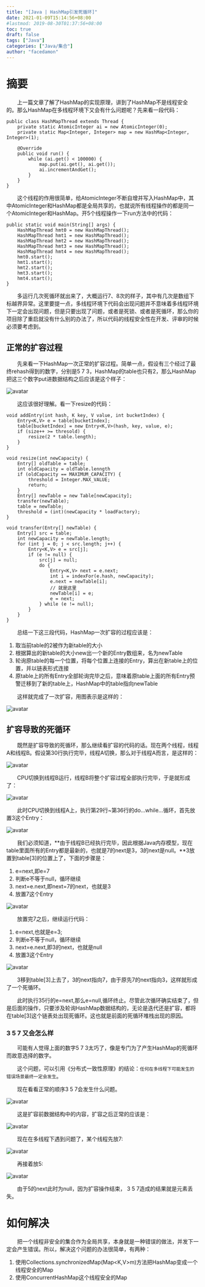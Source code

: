 ```yaml
---
title: "[Java | HashMap引发死循环]"
date: 2021-01-09T15:14:56+08:00
#lastmod: 2019-08-30T01:37:56+08:00
toc: true
draft: false
tags: ["Java"]
categories: ["Java/集合"]
author: "facedamon"
---
```


# 摘要

&emsp;&emsp;上一篇文章了解了HashMap的实现原理，讲到了HashMap不是线程安全的。那么HashMap在多线程环境下又会有什么问题呢？先来看一段代码：

    public class HashMapThread extends Thread {
        private static AtomicInteger ai = new AtomicInteger(0);
        private static Map<Integer, Integer> map = new HashMap<Integer, Integer>(1);

        @Override
        public void run() {
            while (ai.get() < 100000) {
                map.put(ai.get(), ai.get());
                ai.incrementAndGet();
            }
        }
    }

&emsp;&emsp;这个线程的作用很简单，给AtomicInteger不断自增并写入HashMap中，其中AtomicInteger和HashMap都是全局共享的，也就说所有线程操作的都是同一个AtomicInteger和HashMap。开5个线程操作一下run方法中的代码：

    public static void main(String[] args) {
        HashMapThread hmt0 = new HashMapThread();
        HashMapThread hmt1 = new HashMapThread();
        HashMapThread hmt2 = new HashMapThread();
        HashMapThread hmt3 = new HashMapThread();
        HashMapThread hmt4 = new HashMapThread();
        hmt0.start();
        hmt1.start();
        hmt2.start();
        hmt3.start();
        hmt4.start();
    }

&emsp;&emsp;多运行几次死循环就出来了，大概运行7、8次的样子，其中有几次是数组下标越界异常。这里要提一点，多线程环境下代码会出现问题并不意味着多线程环境下一定会出现问题，但是只要出现了问题，或者是死锁、或者是死循环，那么你的项目除了重启就没有什么别的办法了，所以代码的线程安全性在开发、评审的时候必须要考虑到。

## 正常的扩容过程

&emsp;&emsp;先来看一下HashMap一次正常的扩容过程。简单一点，假设有三个经过了最终rehash得到的数字，分别是5 7 3，HashMap的table也只有2，那么HashMap把这三个数字put进数据结构之后应该是这个样子：

![avatar](https://cdn.jsdelivr.net/gh/facedamon/markdownps2@master/collection/801753-20151212170803809-1228904061.png)

&emsp;&emsp;这应该很好理解。看一下resize的代码：

    void addEntry(int hash, K key, V value, int bucketIndex) {
        Entry<K,V> e = table[bucketIndex];
        table[bucketIndex] = new Entry<K,V>(hash, key, value, e);
        if (size++ >= thresold) {
            resize(2 * table.length);
        }
    }

    void resize(int newCapacity) {
        Entry[] oldTable = table;
        int oldCapacity = oldTable.lenngth
        if (oldCapacity == MAXIMUM_CAPACITY) {
            threshold = Integer.MAX_VALUE;
            return;
        }
        Entry[] newTable = new Table[newCapacity];
        transfer(newTable);
        table = newTable;
        threshold = (int)(newCapacity * loadFactory);
    }

    void transfer(Entry[] newTable) {
        Entry[] src = table;
        int newCapacity = newTable.length;
        for (int j = 0; j < src.length; j++) {
            Entry<K,V> e = src[j];
            if (e != null) {
                src[j] = null;
                do {
                    Entry<K,V> next = e.next;
                    int i = indexFor(e.hash, newCapacity);
                    e.next = newTable[i];
                    // 就是这里
                    newTable[i] = e;
                    e = next;
                } while (e != null);
            }
        }
    }

&emsp;&emsp;总结一下这三段代码，HashMap一次扩容的过程应该是：

1. 取当前table的2被作为新table的大小
2. 根据算出的新table的大小new出一个新的Entry数组来，名为newTable
3. 轮询原table的每一个位置，将每个位置上连接的Entry，算出在新table上的位置，并以链表形式连接
4. 原table上的所有Entry全部轮询完毕之后，意味着原table上面的所有Entry预警迁移到了新的table上，HashMap中的table指向newTable

&emsp;&emsp;这样就完成了一次扩容，用图表示是这样的：

![avatar](https://cdn.jsdelivr.net/gh/facedamon/markdownps2@master/collection/801753-20151212171001169-218100779.png)

## 扩容导致的死循环

&emsp;&emsp;既然是扩容导致的死循环，那么继续看扩容的代码的话。现在两个线程，线程A和线程B。假设第30行执行完毕，线程A切换，那么对于线程A而言，是这样的：

![avatar](https://cdn.jsdelivr.net/gh/facedamon/markdownps2@master/collection/801753-20151212184247794-1773995400.png)

&emsp;&emsp;CPU切换到线程B运行，线程B将整个扩容过程全部执行完毕，于是就形成了：

![avatar](https://cdn.jsdelivr.net/gh/facedamon/markdownps2@master/collection/801753-20151212184340794-575118916.png)

&emsp;&emsp;此时CPU切换到线程A上，执行第29行~第36行的do...while...循环，首先放置3这个Entry：

![avatar](https://cdn.jsdelivr.net/gh/facedamon/markdownps2@master/collection/801753-20151212185029137-1615739989.png)

&emsp;&emsp;我们必须知道，**由于线程B已经执行完毕，因此根据Java内存模型，现在table里面所有的Entry都是最新的，也就是7的next是3，3的next是null。**3放置到table[3]的位置上了，下面的步骤是：

1. e=next,即e=7
2. 判断e不等于null，循环继续
3. next=e.next,即next=7的next，也就是3
4. 放置7这个Entry

![avatar](https://cdn.jsdelivr.net/gh/facedamon/markdownps2@master/collection/801753-20151212185651591-1282375682.png)

&emsp;&emsp;放置完7之后，继续运行代码：

1. e=next,也就是e=3;
2. 判断e不等于null，循环继续
3. next=e.next,即3的next，也就是null
4. 放置3这个Entry

![avatar](https://cdn.jsdelivr.net/gh/facedamon/markdownps2@master/collection/801753-20151212185956028-948946343.png)

&emsp;&emsp;3移到table[3]上去了，3的next指向7，由于原先7的next指向3，这样就形成了一个死循环。

&emsp;&emsp;此时执行35行的e=next,那么e=null,循环终止。尽管此次循环确实结束了，但是后面的操作，只要涉及轮询HashMap数据结构的，无论是迭代还是扩容，都将在table[3]这个链表处出现死循环。这也就是前面的死循环堆栈出现的原因。

### 3 5 7 又会怎么样

&emsp;&emsp;可能有人觉得上面的数字5 7 3太巧了，像是专门为了产生HashMap的死循环而故意选择的数字。

&emsp;&emsp;这个问题，可以引用《分布式一致性原理》的结论：`任何在多线程下可能发生的错误场景最终一定会发生`。

&emsp;&emsp;现在看看正常的顺序3 5 7会发生什么问题。

![avatar](https://cdn.jsdelivr.net/gh/facedamon/markdownps2@master/collection/801753-20151212201914200-984546904.png)

&emsp;&emsp;这是扩容前数据结构中的内容，扩容之后正常的应该是：

![avatar](https://cdn.jsdelivr.net/gh/facedamon/markdownps2@master/collection/801753-20151212202024200-201515113.png)

&emsp;&emsp;现在在多线程下遇到问题了，某个线程先放7:

![avatar](https://cdn.jsdelivr.net/gh/facedamon/markdownps2@master/collection/801753-20151212202127091-1874097507.png)

&emsp;&emsp;再接着放5:

![avatar](https://cdn.jsdelivr.net/gh/facedamon/markdownps2@master/collection/801753-20151212202205653-1833003565.png)

&emsp;&emsp;由于5的next此时为null，因为扩容操作结束， 3 5 7造成的结果就是元素丢失。

# 如何解决

&emsp;&emsp;把一个线程非安全的集合作为全局共享，本身就是一种错误的做法，并发下一定会产生错误。所以，解决这个问题的办法很简单，有两种：

1. 使用Collections.synchronizedMap(Map<K,V>m)方法把HashMap变成一个线程安全的Map
2. 使用ConcurrentHashMap这个线程安全的Map